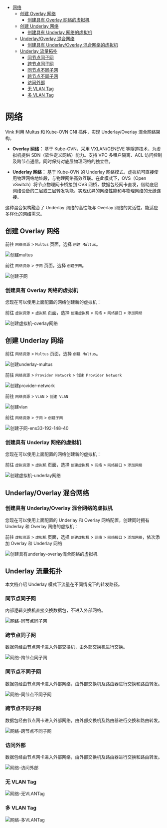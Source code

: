 - [网络](#网络)
  - [创建 Overlay 网络](#创建-overlay-网络)
    - [创建具有 Overlay 网络的虚拟机](#创建具有-overlay-网络的虚拟机)
  - [创建 Underlay 网络](#创建-underlay-网络)
    - [创建具有 Underlay 网络的虚拟机](#创建具有-underlay-网络的虚拟机)
  - [Underlay/Overlay 混合网络](#underlayoverlay-混合网络)
    - [创建具有 Underlay/Overlay 混合网络的虚拟机](#创建具有-underlayoverlay-混合网络的虚拟机)
  - [Underlay 流量拓扑](#underlay-流量拓扑)
    - [同节点同子网](#同节点同子网)
    - [跨节点同子网](#跨节点同子网)
    - [同节点不同子网](#同节点不同子网)
    - [跨节点不同子网](#跨节点不同子网)
    - [访问外部](#访问外部)
    - [无 VLAN Tag](#无-vlan-tag)
    - [多 VLAN Tag](#多-vlan-tag)

# 网络

Vink 利用 Multus 和 Kube-OVN CNI 插件，实现 Underlay/Overlay 混合网络架构。

- **Overlay 网络：** 基于 Kube-OVN，采用 VXLAN/GENEVE 等隧道技术，为虚拟机提供 SDN（软件定义网络）能力。支持 VPC 多租户隔离、ACL 访问控制及跨节点通信，同时保持对底层物理网络的独立性。

- **Underlay 网络：** 基于 Kube-OVN 的 Underlay 网络模式，虚拟机可直接使用物理网络地址段，与物理网络高效互联。在此模式下，OVS（Open vSwitch）将节点物理网卡桥接到 OVS 网桥，数据包经网卡直发，借助底层网络设备的二层或三层转发功能，实现优异的网络性能和与物理网络的无缝连接。

这种混合架构融合了 Underlay 网络的高性能与 Overlay 网络的灵活性，能适应多样化的网络需求。

## 创建 Overlay 网络

前往 `网络资源` > `Multus` 页面，选择 `创建 Multus`。

![创建multus](./images/创建multus.png)

前往 `网络资源` > `子网` 页面，选择 `创建子网`。

![创建子网](./images/创建子网.png)

### 创建具有 Overlay 网络的虚拟机

您现在可以使用上面配置的网络创建新的虚拟机：

前往 `虚拟资源` > `虚拟机` 页面，选择 `创建虚拟机` > `网络` > `网络接口` > `添加网络`

![创建虚拟机-overlay网络](./images/创建虚拟机-overlay网络.png)

## 创建 Underlay 网络

前往 `网络资源` > `Multus` 页面，选择 `创建 Multus`。

![创建underlay-multus](./images/创建underlay-multus.png)

前往 `网络资源` > `Provider Network` > `创建 Provider Network`

![创建provider-network](./images/创建provider-network.png)

前往 `网络资源` > `VLAN` > `创建 VLAN`

![创建vlan](./images/创建vlan.png)

前往 `网络资源` > `子网` > `创建子网`

![创建子网-ens33-192-148-40](./images/创建子网-ens33-192-148-40.png)

### 创建具有 Underlay 网络的虚拟机

您现在可以使用上面配置的网络创建新的虚拟机：

前往 `虚拟资源` > `虚拟机` 页面，选择 `创建虚拟机` > `网络` > `网络接口` > `添加网络`

![创建虚拟机-underlay网络](./images/创建虚拟机-underlay网络.png)

## Underlay/Overlay 混合网络

### 创建具有 Underlay/Overlay 混合网络的虚拟机

您现在可以使用上面配置的 Underlay 和 Overlay 网络配置，创建同时拥有 Underlay 和 Overlay 网络的虚拟机：

前往 `虚拟资源` > `虚拟机` 页面，选择 `创建虚拟机` > `网络` > `网络接口` > `添加网络`，依次添加 Overlay 和 Underlay 网络

![创建具有underlay-overlay混合网络的虚拟机](./images/创建具有underlay-overlay混合网络的虚拟机.png)

## Underlay 流量拓扑

本文档介绍 Underlay 模式下流量在不同情况下的转发路径。

### 同节点同子网

内部逻辑交换机直接交换数据包，不进入外部网络。

![网络-同节点同子网](./images/网络-同节点同子网.png)

### 跨节点同子网

数据包经由节点网卡进入外部交换机，由外部交换机进行交换。

![网络-跨节点同子网](./images/网络-跨节点同子网.png)

### 同节点不同子网

数据包经由节点网卡进入外部网络，由外部交换机及路由器进行交换和路由转发。

![网络-同节点不同子网](./images/网络-同节点不同子网.png)

### 跨节点不同子网

数据包经由节点网卡进入外部网络，由外部交换机及路由器进行交换和路由转发。

![网络-跨节点不同子网](./images/网络-跨节点不同子网.png)

### 访问外部

数据包经由节点网卡进入外部网络，由外部交换机及路由器进行交换和路由转发。

![网络-访问外部](./images/网络-访问外部.png)

### 无 VLAN Tag

![网络-无VLANTag](./images/网络-无VLANTag.png)

### 多 VLAN Tag

![网络-多VLANTag](./images/网络-多VLANTag.png)
